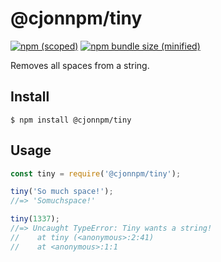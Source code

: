 # @cjonnpm/tiny

[![npm (scoped)](https://img.shields.io/badge/npm-v1.0.0-blue)](https://github.com/cjongithub/tiny) [![npm bundle size (minified)](https://img.shields.io/badge/minified%20size-entry%20point%20error-red)](https://github.com/cjongithub/tiny)

Removes all spaces from a string.

## Install

```
$ npm install @cjonnpm/tiny
```

## Usage

```js
const tiny = require('@cjonnpm/tiny');

tiny('So much space!');
//=> 'Somuchspace!'

tiny(1337);
//=> Uncaught TypeError: Tiny wants a string!
//    at tiny (<anonymous>:2:41)
//    at <anonymous>:1:1
```